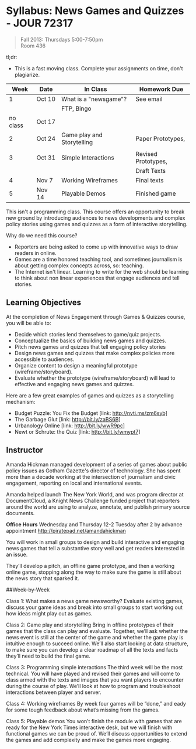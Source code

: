 # Syllabus: News Games and Quizzes - JOUR 72317

> Fall 2013: 
> Thursdays 5:00-7:50pm  
> Room 436

tl;dr:
+ This is a fast moving class. Complete your assignments on time, don't plagiarize. 


| Week     | Date   | In Class                   | Homework Due         |
|----------|--------|----------------------------|----------------------|
| 1        | Oct 10 | What is a "newsgame"?      | See email            |
|          |        | FTP, Bingo                 |                      |
| no class | Oct 17 |                            |                      |
| 2        | Oct 24 | Game play and Storytelling | Paper Prototypes,    |
|          |        |                            |                      |
| 3        | Oct 31 | Simple Interactions        | Revised Prototypes,  |
|          |        |                            | Draft Texts          |
| 4        | Nov 7  | Working Wireframes         | Final texts          |
| 5        | Nov 14 | Playable Demos             | Finished game        |


This isn't a programming class. This course offers an opportunity to break new ground by introducing audiences to news developments and complex policy stories using games and quizzes as a form of interactive storytelling. 

Why do we need this course?
+ Reporters are being asked to come up with innovative ways to draw readers in online.
+ Games are a time honored teaching tool, and sometimes journalism is about getting complex concepts across, so: teaching.
+ The Internet isn't linear. Learning to write for the web should be learning to think about non linear experiences that engage audiences and tell stories.


## Learning Objectives

At the completion of News Engagement through Games & Quizzes course, you will be able to:

+ Decide which stories lend themselves to game/quiz projects.
+ Conceptualize the basics of building news games and quizzes.
+ Pitch news games and quizzes that tell engaging policy stories
+ Design news games and quizzes that make complex policies more accessible to audiences. 
+ Organize content to design a meaningful  prototype (wireframe/storyboard). 
+ Evaluate whether the prototype (wireframe/storyboard) will lead to effective and engaging news games and quizzes.

Here are a few great examples of games and quizzes as a storytelling mechanism:

+ Budget Puzzle: You Fix the Budget [link: http://nyti.ms/zm6syb]
+ The Garbage Glut [link: http://bit.ly/zaBS6B]
+ Urbanology Online [link: http://bit.ly/wwR9pc]
+ Newt or Schrute: the Quiz [link: http://bit.ly/wmypt7]


## Instructor
Amanda Hickman managed development of a series of games about public policy issues as Gotham Gazette's director of technology. She has spent more than a decade working at the intersection of journalism and civic engagement, reporting on local and international events. 

Amanda helped launch The New York World, and was program director at DocumentCloud, a Knight News Challenge funded project that reporters around the world are using to analyze, annotate, and publish primary source documents.

**Office Hours**
Wednesday and Thursday 12-2
Tuesday after 2 by advance appointment
http://piratepad.net/amandahickman


You will work in small groups to design and build interactive and engaging news games that tell a substantive story well and get readers interested in an issue. 

They’ll develop a pitch, an offline game prototype, and then a working online game, stopping along the way to make sure the game is still about the news story that sparked it.

##Week-by-Week
 
Class 1: What makes a news game newsworthy?
Evaluate existing games, discuss your game ideas and break into small groups to start working out how ideas might play out as games. 
 
Class 2: Game play and storytelling
Bring in offline prototypes of their games that the class can play and evaluate. Together, we’ll ask whether the news event is still at the center of the game and whether the game play is intuitive enough to succeed online. We’ll also start looking at data structure, to make sure you can develop a clear roadmap of all the texts and facts they’ll need to build the final game.
 
Class 3: Programming simple interactions
The third week will be the most technical. You will have played and revised their games and will come to class armed with the texts and images that you want players to encounter during the course of play. We’ll look at how to program and troubleshoot interactions between player and server. 
 
Class 4: Working wireframes
By week four games will be “done,” and eady for some tough feedback about what’s missing from the games.
 
Class 5: Playable demos
You won’t finish the module with games that are ready for the New York Times interactive desk, but we will finish with functional games we can be proud of. We’ll discuss opportunities to extend the games and add complexity and make the games more engaging.

